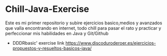 # Chill-Java-Exercise
Este es mi primer repositorio y subire ejercicios basico,medios y avanzados que valla encontrando en internet, todo chill para pasar el rato y practicar y perfeccionar mis habilidades en Java y Git/Github

* DDDRbasic' exercise link https://www.discoduroderoer.es/ejercicios-propuestos-y-resueltos-basicos-java/


